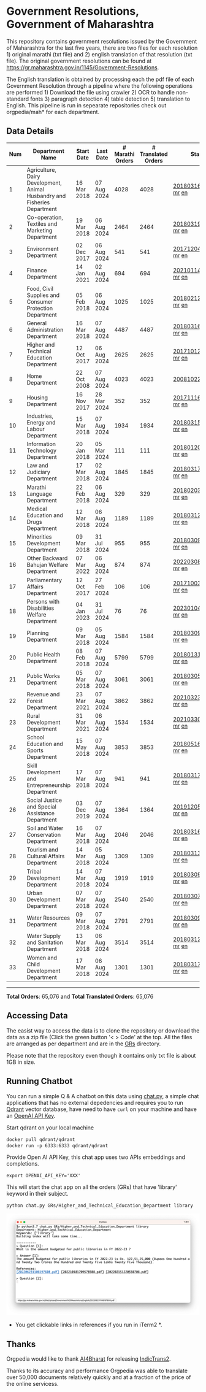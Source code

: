# Government Resolutions, Government of Maharashtra

This repository contains government resolutions issued by the Government of Maharashtra for the last five years, there are two files for each resolution 1) original marathi (txt file) and 2) english translation of that resolution (txt file). The original government resolutions can be found at https://gr.maharashtra.gov.in/1145/Government-Resolutions.

The English translation is obtained by processing each the pdf file of each Government Resolution through a pipeline where the following operations are performed 1) Download the file using crawler 2) OCR to handle non-standard fonts 3) paragraph detection 4) table  detection 5) translation to English. This pipeline is run in sepearate repositories check out orgpedia/mah* for each department.


## Data Details

| Num | Department Name | Start Date | Last Date | # Marathi Orders | # Translated Orders | Starting Order | Last Order |
| --- | --------------- | ---------- | --------- | ---------------- | ------------------- | -------------- | ---------- |
| 1 | Agriculture, Dairy Development, Animal Husbandry and Fisheries Department | 16 Mar 2018 | 07 Aug 2024 | 4028 | 4028 | [201803161624182101.pdf](https://gr.maharashtra.gov.in/Site/Upload/Government%20Resolutions/English/201803161624182101.pdf) [mr](GRs/Agriculture,_Dairy_Development,_Animal_Husbandry_and_Fisheries_Department/201803161624182101.pdf.mr.txt) [en](GRs/Agriculture,_Dairy_Development,_Animal_Husbandry_and_Fisheries_Department/201803161624182101.pdf.en.txt) | [202408071557536901.pdf](https://gr.maharashtra.gov.in/Site/Upload/Government%20Resolutions/English/202408071557536901.pdf) [mr](GRs/Agriculture,_Dairy_Development,_Animal_Husbandry_and_Fisheries_Department/202408071557536901.pdf.mr.txt) [en](GRs/Agriculture,_Dairy_Development,_Animal_Husbandry_and_Fisheries_Department/202408071557536901.pdf.en.txt) |
| 2 | Co-operation, Textiles and Marketing Department | 19 Mar 2018 | 06 Aug 2024 | 2464 | 2464 | [201803191257576702.pdf](https://gr.maharashtra.gov.in/Site/Upload/Government%20Resolutions/English/201803191257576702.pdf) [mr](GRs/Co-operation,_Textiles_and_Marketing_Department/201803191257576702.pdf.mr.txt) [en](GRs/Co-operation,_Textiles_and_Marketing_Department/201803191257576702.pdf.en.txt) | [202408061646245302.pdf](https://gr.maharashtra.gov.in/Site/Upload/Government%20Resolutions/English/202408061646245302.pdf) [mr](GRs/Co-operation,_Textiles_and_Marketing_Department/202408061646245302.pdf.mr.txt) [en](GRs/Co-operation,_Textiles_and_Marketing_Department/202408061646245302.pdf.en.txt) |
| 3 | Environment Department | 02 Dec 2017 | 06 Aug 2024 | 541 | 541 | [201712041147216904.pdf](https://gr.maharashtra.gov.in/Site/Upload/Government%20Resolutions/English/201712041147216904.pdf) [mr](GRs/Environment_Department/201712041147216904.pdf.mr.txt) [en](GRs/Environment_Department/201712041147216904.pdf.en.txt) | [202408061321464504.pdf](https://gr.maharashtra.gov.in/Site/Upload/Government%20Resolutions/English/202408061321464504.pdf) [mr](GRs/Environment_Department/202408061321464504.pdf.mr.txt) [en](GRs/Environment_Department/202408061321464504.pdf.en.txt) |
| 4 | Finance Department | 14 Jan 2021 | 02 Aug 2024 | 694 | 694 | [202101141237329905.pdf](https://gr.maharashtra.gov.in/Site/Upload/Government%20Resolutions/English/202101141237329905.pdf) [mr](GRs/Finance_Department/202101141237329905.pdf.mr.txt) [en](GRs/Finance_Department/202101141237329905.pdf.en.txt) | [202408021544183805.pdf](https://gr.maharashtra.gov.in/Site/Upload/Government%20Resolutions/English/202408021544183805.pdf) [mr](GRs/Finance_Department/202408021544183805.pdf.mr.txt) [en](GRs/Finance_Department/202408021544183805.pdf.en.txt) |
| 5 | Food, Civil Supplies and Consumer Protection Department | 05 Feb 2018 | 06 Aug 2024 | 1025 | 1025 | [201802121244545806.pdf](https://gr.maharashtra.gov.in/Site/Upload/Government%20Resolutions/English/201802121244545806.pdf) [mr](GRs/Food,_Civil_Supplies_and_Consumer_Protection_Department/201802121244545806.pdf.mr.txt) [en](GRs/Food,_Civil_Supplies_and_Consumer_Protection_Department/201802121244545806.pdf.en.txt) | [202408061839319306.pdf](https://gr.maharashtra.gov.in/Site/Upload/Government%20Resolutions/English/202408061839319306.pdf) [mr](GRs/Food,_Civil_Supplies_and_Consumer_Protection_Department/202408061839319306.pdf.mr.txt) [en](GRs/Food,_Civil_Supplies_and_Consumer_Protection_Department/202408061839319306.pdf.en.txt) |
| 6 | General Administration Department | 16 Mar 2018 | 07 Aug 2024 | 4487 | 4487 | [201803161224022707.pdf](https://gr.maharashtra.gov.in/Site/Upload/Government%20Resolutions/English/201803161224022707.pdf) [mr](GRs/General_Administration_Department/201803161224022707.pdf.mr.txt) [en](GRs/General_Administration_Department/201803161224022707.pdf.en.txt) | [202408071447459407.pdf](https://gr.maharashtra.gov.in/Site/Upload/Government%20Resolutions/English/202408071447459407.pdf) [mr](GRs/General_Administration_Department/202408071447459407.pdf.mr.txt) [en](GRs/General_Administration_Department/202408071447459407.pdf.en.txt) |
| 7 | Higher and Technical Education Department | 12 Oct 2017 | 06 Aug 2024 | 2625 | 2625 | [201710121514029708.pdf](https://gr.maharashtra.gov.in/Site/Upload/Government%20Resolutions/English/201710121514029708.pdf) [mr](GRs/Higher_and_Technical_Education_Department/201710121514029708.pdf.mr.txt) [en](GRs/Higher_and_Technical_Education_Department/201710121514029708.pdf.en.txt) | [202408061754287308.pdf](https://gr.maharashtra.gov.in/Site/Upload/Government%20Resolutions/English/202408061754287308.pdf) [mr](GRs/Higher_and_Technical_Education_Department/202408061754287308.pdf.mr.txt) [en](GRs/Higher_and_Technical_Education_Department/202408061754287308.pdf.en.txt) |
| 8 | Home Department | 22 Oct 2008 | 07 Aug 2024 | 4023 | 4023 | [20081022.pdf](https://gr.maharashtra.gov.in/Site/Upload/Government%20Resolutions/English/20081022.pdf) [mr](GRs/Home_Department/20081022.pdf.mr.txt) [en](GRs/Home_Department/20081022.pdf.en.txt) | [202408071525142329.pdf](https://gr.maharashtra.gov.in/Site/Upload/Government%20Resolutions/English/202408071525142329.pdf) [mr](GRs/Home_Department/202408071525142329.pdf.mr.txt) [en](GRs/Home_Department/202408071525142329.pdf.en.txt) |
| 9 | Housing Department | 16 Nov 2017 | 28 Mar 2024 | 352 | 352 | [201711161447076609.pdf](https://gr.maharashtra.gov.in/Site/Upload/Government%20Resolutions/English/201711161447076609.pdf) [mr](GRs/Housing_Department/201711161447076609.pdf.mr.txt) [en](GRs/Housing_Department/201711161447076609.pdf.en.txt) | [202403281255554909.pdf](https://gr.maharashtra.gov.in/Site/Upload/Government%20Resolutions/English/202403281255554909.pdf) [mr](GRs/Housing_Department/202403281255554909.pdf.mr.txt) [en](GRs/Housing_Department/202403281255554909.pdf.en.txt) |
| 10 | Industries, Energy and Labour Department | 15 Mar 2018 | 07 Aug 2024 | 1934 | 1934 | [201803151204055010.pdf](https://gr.maharashtra.gov.in/Site/Upload/Government%20Resolutions/English/201803151204055010.pdf) [mr](GRs/Industries,_Energy_and_Labour_Department/201803151204055010.pdf.mr.txt) [en](GRs/Industries,_Energy_and_Labour_Department/201803151204055010.pdf.en.txt) | [202408071506520510.pdf](https://gr.maharashtra.gov.in/Site/Upload/Government%20Resolutions/English/202408071506520510.pdf) [mr](GRs/Industries,_Energy_and_Labour_Department/202408071506520510.pdf.mr.txt) [en](GRs/Industries,_Energy_and_Labour_Department/202408071506520510.pdf.en.txt) |
| 11 | Information Technology Department | 20 Jan 2018 | 05 Mar 2024 | 111 | 111 | [201801201843024511.pdf](https://gr.maharashtra.gov.in/Site/Upload/Government%20Resolutions/English/201801201843024511.pdf) [mr](GRs/Information_Technology_Department/201801201843024511.pdf.mr.txt) [en](GRs/Information_Technology_Department/201801201843024511.pdf.en.txt) | [202403051249430211.pdf](https://gr.maharashtra.gov.in/Site/Upload/Government%20Resolutions/English/202403051249430211.pdf) [mr](GRs/Information_Technology_Department/202403051249430211.pdf.mr.txt) [en](GRs/Information_Technology_Department/202403051249430211.pdf.en.txt) |
| 12 | Law and Judiciary Department | 17 Mar 2018 | 02 Aug 2024 | 1845 | 1845 | [201803171129290212.pdf](https://gr.maharashtra.gov.in/Site/Upload/Government%20Resolutions/English/201803171129290212.pdf) [mr](GRs/Law_and_Judiciary_Department/201803171129290212.pdf.mr.txt) [en](GRs/Law_and_Judiciary_Department/201803171129290212.pdf.en.txt) | [202408021216078712.pdf](https://gr.maharashtra.gov.in/Site/Upload/Government%20Resolutions/English/202408021216078712.pdf) [mr](GRs/Law_and_Judiciary_Department/202408021216078712.pdf.mr.txt) [en](GRs/Law_and_Judiciary_Department/202408021216078712.pdf.en.txt) |
| 13 | Marathi Language Department | 22 Feb 2018 | 06 Aug 2024 | 329 | 329 | [201802031549154233.pdf](https://gr.maharashtra.gov.in/Site/Upload/Government%20Resolutions/English/201802031549154233.pdf) [mr](GRs/Marathi_Language_Department/201802031549154233.pdf.mr.txt) [en](GRs/Marathi_Language_Department/201802031549154233.pdf.en.txt) | [202408061526044833.pdf](https://gr.maharashtra.gov.in/Site/Upload/Government%20Resolutions/English/202408061526044833.pdf) [mr](GRs/Marathi_Language_Department/202408061526044833.pdf.mr.txt) [en](GRs/Marathi_Language_Department/202408061526044833.pdf.en.txt) |
| 14 | Medical Education and Drugs Department | 12 Mar 2018 | 06 Aug 2024 | 1189 | 1189 | [201803121137094813.pdf](https://gr.maharashtra.gov.in/Site/Upload/Government%20Resolutions/English/201803121137094813.pdf) [mr](GRs/Medical_Education_and_Drugs_Department/201803121137094813.pdf.mr.txt) [en](GRs/Medical_Education_and_Drugs_Department/201803121137094813.pdf.en.txt) | [202408061045161313.pdf](https://gr.maharashtra.gov.in/Site/Upload/Government%20Resolutions/English/202408061045161313.pdf) [mr](GRs/Medical_Education_and_Drugs_Department/202408061045161313.pdf.mr.txt) [en](GRs/Medical_Education_and_Drugs_Department/202408061045161313.pdf.en.txt) |
| 15 | Minorities Development Department | 09 Mar 2018 | 31 Jul 2024 | 955 | 955 | [201803091218355314.pdf](https://gr.maharashtra.gov.in/Site/Upload/Government%20Resolutions/English/201803091218355314.pdf) [mr](GRs/Minorities_Development_Department/201803091218355314.pdf.mr.txt) [en](GRs/Minorities_Development_Department/201803091218355314.pdf.en.txt) | [202408021438252814.pdf](https://gr.maharashtra.gov.in/Site/Upload/Government%20Resolutions/English/202408021438252814.pdf) [mr](GRs/Minorities_Development_Department/202408021438252814.pdf.mr.txt) [en](GRs/Minorities_Development_Department/202408021438252814.pdf.en.txt) |
| 16 | Other Backward Bahujan Welfare Department | 07 Mar 2022 | 06 Aug 2024 | 874 | 874 | [202203081752439334.pdf](https://gr.maharashtra.gov.in/Site/Upload/Government%20Resolutions/English/202203081752439334.pdf) [mr](GRs/Other_Backward_Bahujan_Welfare_Department/202203081752439334.pdf.mr.txt) [en](GRs/Other_Backward_Bahujan_Welfare_Department/202203081752439334.pdf.en.txt) | [202408071423404434.pdf](https://gr.maharashtra.gov.in/Site/Upload/Government%20Resolutions/English/202408071423404434.pdf) [mr](GRs/Other_Backward_Bahujan_Welfare_Department/202408071423404434.pdf.mr.txt) [en](GRs/Other_Backward_Bahujan_Welfare_Department/202408071423404434.pdf.en.txt) |
| 17 | Parliamentary Affairs Department | 12 Oct 2017 | 27 Feb 2024 | 106 | 106 | [201710031642378615.pdf](https://gr.maharashtra.gov.in/Site/Upload/Government%20Resolutions/English/201710031642378615.pdf) [mr](GRs/Parliamentary_Affairs_Department/201710031642378615.pdf.mr.txt) [en](GRs/Parliamentary_Affairs_Department/201710031642378615.pdf.en.txt) | [202402271500283915.pdf](https://gr.maharashtra.gov.in/Site/Upload/Government%20Resolutions/English/202402271500283915.pdf) [mr](GRs/Parliamentary_Affairs_Department/202402271500283915.pdf.mr.txt) [en](GRs/Parliamentary_Affairs_Department/202402271500283915.pdf.en.txt) |
| 18 | Persons with Disabilities Welfare Department | 04 Jan 2023 | 31 Jul 2024 | 76 | 76 | [202301041906309635.pdf](https://gr.maharashtra.gov.in/Site/Upload/Government%20Resolutions/English/202301041906309635.pdf) [mr](GRs/Persons_with_Disabilities_Welfare_Department/202301041906309635.pdf.mr.txt) [en](GRs/Persons_with_Disabilities_Welfare_Department/202301041906309635.pdf.en.txt) | [202408011226015335.pdf](https://gr.maharashtra.gov.in/Site/Upload/Government%20Resolutions/English/202408011226015335.pdf) [mr](GRs/Persons_with_Disabilities_Welfare_Department/202408011226015335.pdf.mr.txt) [en](GRs/Persons_with_Disabilities_Welfare_Department/202408011226015335.pdf.en.txt) |
| 19 | Planning Department | 09 Mar 2018 | 05 Aug 2024 | 1584 | 1584 | [201803091441032716.pdf](https://gr.maharashtra.gov.in/Site/Upload/Government%20Resolutions/English/201803091441032716.pdf) [mr](GRs/Planning_Department/201803091441032716.pdf.mr.txt) [en](GRs/Planning_Department/201803091441032716.pdf.en.txt) | [202408051555561516.pdf](https://gr.maharashtra.gov.in/Site/Upload/Government%20Resolutions/English/202408051555561516.pdf) [mr](GRs/Planning_Department/202408051555561516.pdf.mr.txt) [en](GRs/Planning_Department/202408051555561516.pdf.en.txt) |
| 20 | Public Health Department | 08 Feb 2018 | 07 Aug 2024 | 5799 | 5799 | [201801311722275417.pdf](https://gr.maharashtra.gov.in/Site/Upload/Government%20Resolutions/English/201801311722275417.pdf) [mr](GRs/Public_Health_Department/201801311722275417.pdf.mr.txt) [en](GRs/Public_Health_Department/201801311722275417.pdf.en.txt) | [202407051117279117.pdf](https://gr.maharashtra.gov.in/Site/Upload/Government%20Resolutions/English/202407051117279117.pdf) [mr](GRs/Public_Health_Department/202407051117279117.pdf.mr.txt) [en](GRs/Public_Health_Department/202407051117279117.pdf.en.txt) |
| 21 | Public Works Department | 05 Mar 2018 | 07 Aug 2024 | 3061 | 3061 | [201803051515468118.pdf](https://gr.maharashtra.gov.in/Site/Upload/Government%20Resolutions/English/201803051515468118.pdf) [mr](GRs/Public_Works_Department/201803051515468118.pdf.mr.txt) [en](GRs/Public_Works_Department/201803051515468118.pdf.en.txt) | [202408071306134318.pdf](https://gr.maharashtra.gov.in/Site/Upload/Government%20Resolutions/English/202408071306134318.pdf) [mr](GRs/Public_Works_Department/202408071306134318.pdf.mr.txt) [en](GRs/Public_Works_Department/202408071306134318.pdf.en.txt) |
| 22 | Revenue and Forest Department | 23 Mar 2021 | 07 Aug 2024 | 3862 | 3862 | [202103231328393119.pdf](https://gr.maharashtra.gov.in/Site/Upload/Government%20Resolutions/English/202103231328393119.pdf) [mr](GRs/Revenue_and_Forest_Department/202103231328393119.pdf.mr.txt) [en](GRs/Revenue_and_Forest_Department/202103231328393119.pdf.en.txt) | [202408071529295319.pdf](https://gr.maharashtra.gov.in/Site/Upload/Government%20Resolutions/English/202408071529295319.pdf) [mr](GRs/Revenue_and_Forest_Department/202408071529295319.pdf.mr.txt) [en](GRs/Revenue_and_Forest_Department/202408071529295319.pdf.en.txt) |
| 23 | Rural Development Department | 31 Mar 2021 | 06 Aug 2024 | 1534 | 1534 | [202103301021181120.pdf](https://gr.maharashtra.gov.in/Site/Upload/Government%20Resolutions/English/202103301021181120.pdf) [mr](GRs/Rural_Development_Department/202103301021181120.pdf.mr.txt) [en](GRs/Rural_Development_Department/202103301021181120.pdf.en.txt) | [202408061536125320.pdf](https://gr.maharashtra.gov.in/Site/Upload/Government%20Resolutions/English/202408061536125320.pdf) [mr](GRs/Rural_Development_Department/202408061536125320.pdf.mr.txt) [en](GRs/Rural_Development_Department/202408061536125320.pdf.en.txt) |
| 24 | School Education and Sports Department | 15 May 2018 | 07 Aug 2024 | 3853 | 3853 | [201805161114241221.pdf](https://gr.maharashtra.gov.in/Site/Upload/Government%20Resolutions/English/201805161114241221.pdf) [mr](GRs/School_Education_and_Sports_Department/201805161114241221.pdf.mr.txt) [en](GRs/School_Education_and_Sports_Department/201805161114241221.pdf.en.txt) | [202408071438592621.pdf](https://gr.maharashtra.gov.in/Site/Upload/Government%20Resolutions/English/202408071438592621.pdf) [mr](GRs/School_Education_and_Sports_Department/202408071438592621.pdf.mr.txt) [en](GRs/School_Education_and_Sports_Department/202408071438592621.pdf.en.txt) |
| 25 | Skill Development and Entrepreneurship Department | 17 Mar 2018 | 07 Aug 2024 | 941 | 941 | [201803171322099003.pdf](https://gr.maharashtra.gov.in/Site/Upload/Government%20Resolutions/English/201803171322099003.pdf) [mr](GRs/Skill_Development_and_Entrepreneurship_Department/201803171322099003.pdf.mr.txt) [en](GRs/Skill_Development_and_Entrepreneurship_Department/201803171322099003.pdf.en.txt) | [202408071635122403.pdf](https://gr.maharashtra.gov.in/Site/Upload/Government%20Resolutions/English/202408071635122403.pdf) [mr](GRs/Skill_Development_and_Entrepreneurship_Department/202408071635122403.pdf.mr.txt) [en](GRs/Skill_Development_and_Entrepreneurship_Department/202408071635122403.pdf.en.txt) |
| 26 | Social Justice and Special Assistance Department | 03 Dec 2019 | 07 Aug 2024 | 1364 | 1364 | [201912051107011622.pdf](https://gr.maharashtra.gov.in/Site/Upload/Government%20Resolutions/English/201912051107011622.pdf) [mr](GRs/Social_Justice_and_Special_Assistance_Department/201912051107011622.pdf.mr.txt) [en](GRs/Social_Justice_and_Special_Assistance_Department/201912051107011622.pdf.en.txt) | [202408071545259422.pdf](https://gr.maharashtra.gov.in/Site/Upload/Government%20Resolutions/English/202408071545259422.pdf) [mr](GRs/Social_Justice_and_Special_Assistance_Department/202408071545259422.pdf.mr.txt) [en](GRs/Social_Justice_and_Special_Assistance_Department/202408071545259422.pdf.en.txt) |
| 27 | Soil and Water Conservation Department | 16 Mar 2018 | 07 Aug 2024 | 2046 | 2046 | [201803161247582426.pdf](https://gr.maharashtra.gov.in/Site/Upload/Government%20Resolutions/English/201803161247582426.pdf) [mr](GRs/Soil_and_Water_Conservation_Department/201803161247582426.pdf.mr.txt) [en](GRs/Soil_and_Water_Conservation_Department/201803161247582426.pdf.en.txt) | [202408071744085626.pdf](https://gr.maharashtra.gov.in/Site/Upload/Government%20Resolutions/English/202408071744085626.pdf) [mr](GRs/Soil_and_Water_Conservation_Department/202408071744085626.pdf.mr.txt) [en](GRs/Soil_and_Water_Conservation_Department/202408071744085626.pdf.en.txt) |
| 28 | Tourism and Cultural Affairs Department | 14 Mar 2018 | 05 Aug 2024 | 1309 | 1309 | [201803131542054523.pdf](https://gr.maharashtra.gov.in/Site/Upload/Government%20Resolutions/English/201803131542054523.pdf) [mr](GRs/Tourism_and_Cultural_Affairs_Department/201803131542054523.pdf.mr.txt) [en](GRs/Tourism_and_Cultural_Affairs_Department/201803131542054523.pdf.en.txt) | [202408051522306323.pdf](https://gr.maharashtra.gov.in/Site/Upload/Government%20Resolutions/English/202408051522306323.pdf) [mr](GRs/Tourism_and_Cultural_Affairs_Department/202408051522306323.pdf.mr.txt) [en](GRs/Tourism_and_Cultural_Affairs_Department/202408051522306323.pdf.en.txt) |
| 29 | Tribal Development Department | 14 Mar 2018 | 07 Aug 2024 | 1919 | 1919 | [201803091105184924.pdf](https://gr.maharashtra.gov.in/Site/Upload/Government%20Resolutions/English/201803091105184924.pdf) [mr](GRs/Tribal_Development_Department/201803091105184924.pdf.mr.txt) [en](GRs/Tribal_Development_Department/201803091105184924.pdf.en.txt) | [202408071026408724.pdf](https://gr.maharashtra.gov.in/Site/Upload/Government%20Resolutions/English/202408071026408724.pdf) [mr](GRs/Tribal_Development_Department/202408071026408724.pdf.mr.txt) [en](GRs/Tribal_Development_Department/202408071026408724.pdf.en.txt) |
| 30 | Urban Development Department | 07 Mar 2018 | 07 Aug 2024 | 2540 | 2540 | [201803071203178325.pdf](https://gr.maharashtra.gov.in/Site/Upload/Government%20Resolutions/English/201803071203178325.pdf) [mr](GRs/Urban_Development_Department/201803071203178325.pdf.mr.txt) [en](GRs/Urban_Development_Department/201803071203178325.pdf.en.txt) | [202408071113540825.pdf](https://gr.maharashtra.gov.in/Site/Upload/Government%20Resolutions/English/202408071113540825.pdf) [mr](GRs/Urban_Development_Department/202408071113540825.pdf.mr.txt) [en](GRs/Urban_Development_Department/202408071113540825.pdf.en.txt) |
| 31 | Water Resources Department | 09 Mar 2018 | 07 Aug 2024 | 2791 | 2791 | [201803091034435527.pdf](https://gr.maharashtra.gov.in/Site/Upload/Government%20Resolutions/English/201803091034435527.pdf) [mr](GRs/Water_Resources_Department/201803091034435527.pdf.mr.txt) [en](GRs/Water_Resources_Department/201803091034435527.pdf.en.txt) | [202408071620436827.pdf](https://gr.maharashtra.gov.in/Site/Upload/Government%20Resolutions/English/202408071620436827.pdf) [mr](GRs/Water_Resources_Department/202408071620436827.pdf.mr.txt) [en](GRs/Water_Resources_Department/202408071620436827.pdf.en.txt) |
| 32 | Water Supply and Sanitation Department | 13 Mar 2018 | 06 Aug 2024 | 3514 | 3514 | [201803121414108428.pdf](https://gr.maharashtra.gov.in/Site/Upload/Government%20Resolutions/English/201803121414108428.pdf) [mr](GRs/Water_Supply_and_Sanitation_Department/201803121414108428.pdf.mr.txt) [en](GRs/Water_Supply_and_Sanitation_Department/201803121414108428.pdf.en.txt) | [202408051559481628.pdf](https://gr.maharashtra.gov.in/Site/Upload/Government%20Resolutions/English/202408051559481628.pdf) [mr](GRs/Water_Supply_and_Sanitation_Department/202408051559481628.pdf.mr.txt) [en](GRs/Water_Supply_and_Sanitation_Department/202408051559481628.pdf.en.txt) |
| 33 | Women and Child Development Department | 17 Mar 2018 | 06 Aug 2024 | 1301 | 1301 | [201803171539444330.pdf](https://gr.maharashtra.gov.in/Site/Upload/Government%20Resolutions/English/201803171539444330.pdf) [mr](GRs/Women_and_Child_Development_Department/201803171539444330.pdf.mr.txt) [en](GRs/Women_and_Child_Development_Department/201803171539444330.pdf.en.txt) | [202408061653221230.pdf](https://gr.maharashtra.gov.in/Site/Upload/Government%20Resolutions/English/202408061653221230.pdf) [mr](GRs/Women_and_Child_Development_Department/202408061653221230.pdf.mr.txt) [en](GRs/Women_and_Child_Development_Department/202408061653221230.pdf.en.txt) |
----------------------------------------------------------------------------------------------------

**Total Orders**: 65,076 and **Total Translated Orders**: 65,076
## Accessing Data

The easist way to access the data is to clone the repository or download the data as a zip file (Click the green button '< > Code' at the top. All the files are arranged as per department and are in the [GRs](GRs) directory.

Please note that the repository even though it contains only txt file is about 1GB in size.

## Running Chatbot

You can run a simple Q & A chatbot on this data using [chat.py](chat.py), a simple chat applications that has no external depedencies and requires you to run [Qdrant](https://qdrant.tech/) vector database, have need to have `curl` on your machine and have an [OpenAI API Key](https://help.openai.com/en/articles/4936850-where-do-i-find-my-secret-api-key).

Start qdrant on your local machine
```shell
docker pull qdrant/qdrant
docker run -p 6333:6333 qdrant/qdrant
```

Provide Open AI API Key, this chat app uses two APIs embeddings and completions.
```shell
export OPENAI_API_KEY='XXX'
```

This will start the chat app on all the orders (GRs) that have 'library' keyword in their subject.

```shell
python chat.py GRs/Higher_and_Technical_Education_Department library
```

![screenshot of running chat.py](screenshot.png)

* You get clickable links in references if you run in iTerm2 *.

## Thanks

Orgpedia would like to thank [AI4Bharat](https://ai4bharat.iitm.ac.in/) for releasing [IndicTrans2](https://github.com/AI4Bharat/IndicTrans2).

Thanks to its accuracy and performance Orgpedia was able to translate over 50,000 documents relatively quickly and at a fraction of the price of the online servicess.











